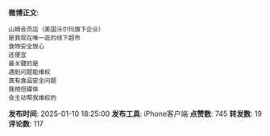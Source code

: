 **微博正文**: 
```
山姆会员店（美国沃尔玛旗下企业）
是我现在唯一逛的线下超市
食物安全放心
还便宜
最关键的是
遇到问题能维权
真有食品安全问题
我相信媒体
会主动帮我维权的
```
**发布时间**: 2025-01-10 18:25:00
**发布工具**: iPhone客户端
**点赞数**: 745
**转发数**: 19
**评论数**: 117
